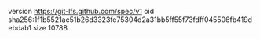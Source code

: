 version https://git-lfs.github.com/spec/v1
oid sha256:1f1b5521ac51b26d3323fe75304d2a31bb5ff55f73fdff045506fb419debdab1
size 10788
